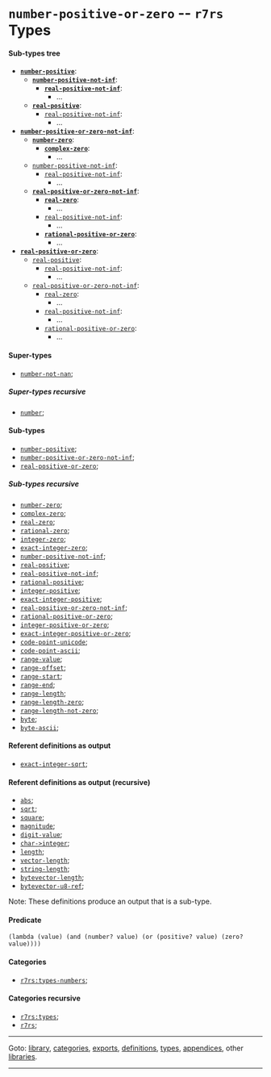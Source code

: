 

<a id='type__r7rs__number-positive-or-zero'></a>

# `number-positive-or-zero` -- `r7rs` Types


<a id='type__r7rs__number-positive-or-zero__sub-types-tree'></a>

#### Sub-types tree

* **[`number-positive`](../../r7rs/types/number-positive.md#type__r7rs__number-positive)**:
  * **[`number-positive-not-inf`](../../r7rs/types/number-positive-not-inf.md#type__r7rs__number-positive-not-inf)**:
    * **[`real-positive-not-inf`](../../r7rs/types/real-positive-not-inf.md#type__r7rs__real-positive-not-inf)**:
      * ...
  * **[`real-positive`](../../r7rs/types/real-positive.md#type__r7rs__real-positive)**:
    * [`real-positive-not-inf`](../../r7rs/types/real-positive-not-inf.md#type__r7rs__real-positive-not-inf):
      * ...
* **[`number-positive-or-zero-not-inf`](../../r7rs/types/number-positive-or-zero-not-inf.md#type__r7rs__number-positive-or-zero-not-inf)**:
  * **[`number-zero`](../../r7rs/types/number-zero.md#type__r7rs__number-zero)**:
    * **[`complex-zero`](../../r7rs/types/complex-zero.md#type__r7rs__complex-zero)**:
      * ...
  * [`number-positive-not-inf`](../../r7rs/types/number-positive-not-inf.md#type__r7rs__number-positive-not-inf):
    * [`real-positive-not-inf`](../../r7rs/types/real-positive-not-inf.md#type__r7rs__real-positive-not-inf):
      * ...
  * **[`real-positive-or-zero-not-inf`](../../r7rs/types/real-positive-or-zero-not-inf.md#type__r7rs__real-positive-or-zero-not-inf)**:
    * **[`real-zero`](../../r7rs/types/real-zero.md#type__r7rs__real-zero)**:
      * ...
    * [`real-positive-not-inf`](../../r7rs/types/real-positive-not-inf.md#type__r7rs__real-positive-not-inf):
      * ...
    * **[`rational-positive-or-zero`](../../r7rs/types/rational-positive-or-zero.md#type__r7rs__rational-positive-or-zero)**:
      * ...
* **[`real-positive-or-zero`](../../r7rs/types/real-positive-or-zero.md#type__r7rs__real-positive-or-zero)**:
  * [`real-positive`](../../r7rs/types/real-positive.md#type__r7rs__real-positive):
    * [`real-positive-not-inf`](../../r7rs/types/real-positive-not-inf.md#type__r7rs__real-positive-not-inf):
      * ...
  * [`real-positive-or-zero-not-inf`](../../r7rs/types/real-positive-or-zero-not-inf.md#type__r7rs__real-positive-or-zero-not-inf):
    * [`real-zero`](../../r7rs/types/real-zero.md#type__r7rs__real-zero):
      * ...
    * [`real-positive-not-inf`](../../r7rs/types/real-positive-not-inf.md#type__r7rs__real-positive-not-inf):
      * ...
    * [`rational-positive-or-zero`](../../r7rs/types/rational-positive-or-zero.md#type__r7rs__rational-positive-or-zero):
      * ...


<a id='type__r7rs__number-positive-or-zero__super-types'></a>

#### Super-types

 * [`number-not-nan`](../../r7rs/types/number-not-nan.md#type__r7rs__number-not-nan);


<a id='type__r7rs__number-positive-or-zero__super-types-recursive'></a>

##### Super-types recursive

 * [`number`](../../r7rs/types/number.md#type__r7rs__number);


<a id='type__r7rs__number-positive-or-zero__sub-types'></a>

#### Sub-types

 * [`number-positive`](../../r7rs/types/number-positive.md#type__r7rs__number-positive);
 * [`number-positive-or-zero-not-inf`](../../r7rs/types/number-positive-or-zero-not-inf.md#type__r7rs__number-positive-or-zero-not-inf);
 * [`real-positive-or-zero`](../../r7rs/types/real-positive-or-zero.md#type__r7rs__real-positive-or-zero);


<a id='type__r7rs__number-positive-or-zero__sub-types-recursive'></a>

##### Sub-types recursive

 * [`number-zero`](../../r7rs/types/number-zero.md#type__r7rs__number-zero);
 * [`complex-zero`](../../r7rs/types/complex-zero.md#type__r7rs__complex-zero);
 * [`real-zero`](../../r7rs/types/real-zero.md#type__r7rs__real-zero);
 * [`rational-zero`](../../r7rs/types/rational-zero.md#type__r7rs__rational-zero);
 * [`integer-zero`](../../r7rs/types/integer-zero.md#type__r7rs__integer-zero);
 * [`exact-integer-zero`](../../r7rs/types/exact-integer-zero.md#type__r7rs__exact-integer-zero);
 * [`number-positive-not-inf`](../../r7rs/types/number-positive-not-inf.md#type__r7rs__number-positive-not-inf);
 * [`real-positive`](../../r7rs/types/real-positive.md#type__r7rs__real-positive);
 * [`real-positive-not-inf`](../../r7rs/types/real-positive-not-inf.md#type__r7rs__real-positive-not-inf);
 * [`rational-positive`](../../r7rs/types/rational-positive.md#type__r7rs__rational-positive);
 * [`integer-positive`](../../r7rs/types/integer-positive.md#type__r7rs__integer-positive);
 * [`exact-integer-positive`](../../r7rs/types/exact-integer-positive.md#type__r7rs__exact-integer-positive);
 * [`real-positive-or-zero-not-inf`](../../r7rs/types/real-positive-or-zero-not-inf.md#type__r7rs__real-positive-or-zero-not-inf);
 * [`rational-positive-or-zero`](../../r7rs/types/rational-positive-or-zero.md#type__r7rs__rational-positive-or-zero);
 * [`integer-positive-or-zero`](../../r7rs/types/integer-positive-or-zero.md#type__r7rs__integer-positive-or-zero);
 * [`exact-integer-positive-or-zero`](../../r7rs/types/exact-integer-positive-or-zero.md#type__r7rs__exact-integer-positive-or-zero);
 * [`code-point-unicode`](../../r7rs/types/code-point-unicode.md#type__r7rs__code-point-unicode);
 * [`code-point-ascii`](../../r7rs/types/code-point-ascii.md#type__r7rs__code-point-ascii);
 * [`range-value`](../../r7rs/types/range-value.md#type__r7rs__range-value);
 * [`range-offset`](../../r7rs/types/range-offset.md#type__r7rs__range-offset);
 * [`range-start`](../../r7rs/types/range-start.md#type__r7rs__range-start);
 * [`range-end`](../../r7rs/types/range-end.md#type__r7rs__range-end);
 * [`range-length`](../../r7rs/types/range-length.md#type__r7rs__range-length);
 * [`range-length-zero`](../../r7rs/types/range-length-zero.md#type__r7rs__range-length-zero);
 * [`range-length-not-zero`](../../r7rs/types/range-length-not-zero.md#type__r7rs__range-length-not-zero);
 * [`byte`](../../r7rs/types/byte.md#type__r7rs__byte);
 * [`byte-ascii`](../../r7rs/types/byte-ascii.md#type__r7rs__byte-ascii);


<a id='type__r7rs__number-positive-or-zero__referent-definitions-output'></a>

#### Referent definitions as output

 * [`exact-integer-sqrt`](../../r7rs/definitions/exact-integer-sqrt.md#definition__r7rs__exact-integer-sqrt);


<a id='type__r7rs__number-positive-or-zero__referent-definitions-output-recursive'></a>

#### Referent definitions as output (recursive)

 * [`abs`](../../r7rs/definitions/abs.md#definition__r7rs__abs);
 * [`sqrt`](../../r7rs/definitions/sqrt.md#definition__r7rs__sqrt);
 * [`square`](../../r7rs/definitions/square.md#definition__r7rs__square);
 * [`magnitude`](../../r7rs/definitions/magnitude.md#definition__r7rs__magnitude);
 * [`digit-value`](../../r7rs/definitions/digit-value.md#definition__r7rs__digit-value);
 * [`char->integer`](../../r7rs/definitions/char-_3e_integer.md#definition__r7rs__char-_3e_integer);
 * [`length`](../../r7rs/definitions/length.md#definition__r7rs__length);
 * [`vector-length`](../../r7rs/definitions/vector-length.md#definition__r7rs__vector-length);
 * [`string-length`](../../r7rs/definitions/string-length.md#definition__r7rs__string-length);
 * [`bytevector-length`](../../r7rs/definitions/bytevector-length.md#definition__r7rs__bytevector-length);
 * [`bytevector-u8-ref`](../../r7rs/definitions/bytevector-u8-ref.md#definition__r7rs__bytevector-u8-ref);

Note:  These definitions produce an output that is a sub-type.


<a id='type__r7rs__number-positive-or-zero__predicate'></a>

#### Predicate

````
(lambda (value) (and (number? value) (or (positive? value) (zero? value))))
````


<a id='type__r7rs__number-positive-or-zero__categories'></a>

#### Categories

 * [`r7rs:types-numbers`](../../r7rs/categories/r7rs_3a_types-numbers.md#category__r7rs__r7rs_3a_types-numbers);


<a id='type__r7rs__number-positive-or-zero__categories-recursive'></a>

#### Categories recursive

 * [`r7rs:types`](../../r7rs/categories/r7rs_3a_types.md#category__r7rs__r7rs_3a_types);
 * [`r7rs`](../../r7rs/categories/r7rs.md#category__r7rs__r7rs);

----

Goto: [library](../../r7rs/_index.md#library__r7rs), [categories](../../r7rs/categories/_index.md#toc__r7rs__categories), [exports](../../r7rs/exports/_index.md#toc__r7rs__exports), [definitions](../../r7rs/definitions/_index.md#toc__r7rs__definitions), [types](../../r7rs/types/_index.md#toc__r7rs__types), [appendices](../../r7rs/appendices/_index.md#toc__r7rs__appendices), other [libraries](../../_libraries.md#toc__libraries).

----

